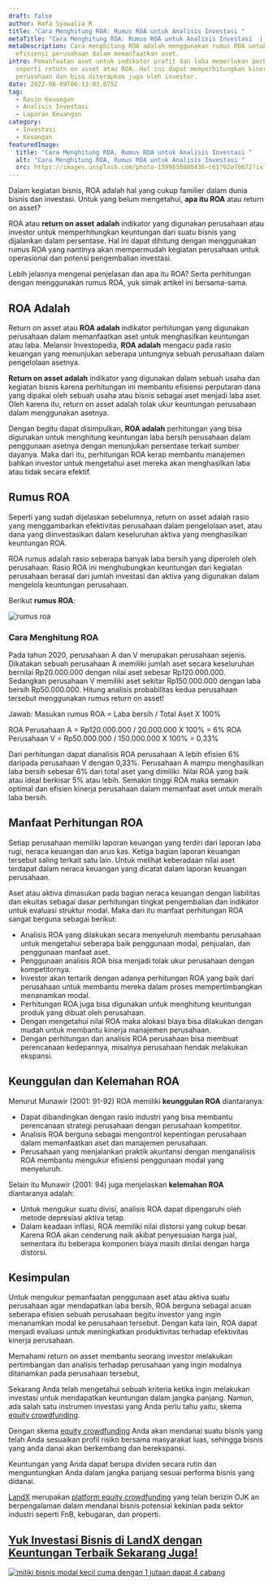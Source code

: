 ```yaml
---
draft: false
author: Rafa Syawalia R
title: "Cara Menghitung ROA: Rumus ROA untuk Analisis Investasi "
metaTitle: "Cara Menghitung ROA: Rumus ROA untuk Analisis Investasi  | LandX"
metaDescription: Cara menghitung ROA adalah menggunakan rumus ROA untuk mengukur
  efisiensi perusahaan dalam memanfaatkan aset.
intro: Pemanfaatan aset untuk indikator profit dan laba memerlukan perhitungan
  seperti return on asset atau ROA. Hal ini dapat memperhitungkan kinerja usaha
  perusahaan dan bisa diterapkan juga oleh investor.
date: 2022-08-09T06:13:03.075Z
tag:
  - Rasio Keuangan
  - Analisis Investasi
  - Laporan Keuangan
category:
  - Investasi
  - Keuangan
featuredImage:
  title: "Cara Menghitung ROA, Rumus ROA untuk Analisis Investasi "
  alt: "Cara Menghitung ROA, Rumus ROA untuk Analisis Investasi "
  src: https://images.unsplash.com/photo-1599658880436-c61792e70672?ixlib=rb-1.2.1&ixid=MnwxMjA3fDB8MHxwaG90by1wYWdlfHx8fGVufDB8fHx8&auto=format&fit=crop&w=1470&q=80
---
```

Dalam kegiatan bisnis, ROA adalah hal yang cukup familier dalam dunia bisnis dan investasi. Untuk yang belum mengetahui, **apa itu ROA** atau return on asset?

ROA atau **return on asset** **adalah** indikator yang digunakan perusahaan atau investor untuk memperhitungkan keuntungan dari suatu bisnis yang dijalankan dalam persentase. Hal ini dapat dihitung dengan menggunakan rumus ROA yang nantinya akan mempermudah kegiatan perusahaan untuk operasional dan potensi pengembalian investasi.

Lebih jelasnya mengenai penjelasan dan apa itu ROA? Serta perhitungan dengan menggunakan rumus ROA, yuk simak artikel ini bersama-sama.

## ROA Adalah

Return on asset atau **ROA adalah** indikator perhitungan yang digunakan perusahaan dalam memanfaatkan aset untuk menghasilkan keuntungan atau laba. Melansir Investopedia, **ROA adalah** mengacu pada rasio keuangan yang menunjukan seberapa untungnya sebuah perusahaan dalam pengelolaan asetnya. 

**Return on asset adalah** indikator yang digunakan dalam sebuah usaha dan kegiatan bisnis karena perhitungan ini membantu efisiensi perputaran dana yang dipakai oleh sebuah usaha atau bisnis sebagai aset menjadi laba aset. Oleh karena itu, return on asset adalah tolak ukur keuntungan perusahaan dalam menggunakan asetnya.

Dengan begitu dapat disimpulkan, **ROA adalah** perhitungan yang bisa digunakan untuk menghitung keuntungan laba bersih perusahaan dalam penggunaan asetnya dengan menunjukan persentase terkait sumber dayanya. Maka dari itu, perhitungan ROA kerap membantu manajemen bahkan investor untuk mengetahui aset mereka akan menghasilkan laba atau tidak secara efektif.

## Rumus ROA

Seperti yang sudah dijelaskan sebelumnya, return on asset adalah rasio yang menggambarkan efektivitas perusahaan dalam pengelolaan aset, atau dana yang diinvestasikan dalam keseluruhan aktiva yang menghasilkan keuntungan ROA. 

ROA rumus adalah rasio seberapa banyak laba bersih yang diperoleh oleh perusahaan. Rasio ROA ini menghubungkan keuntungan dari kegiatan perusahaan berasal dari jumlah investasi dan aktiva yang digunakan dalam mengelola keuntungan perusahaan. 

Berikut **rumus ROA**:

![rumus roa](https://cdn.discordapp.com/attachments/1003487270864703559/1006442401197457499/Red_Modern_Line_Chart_Diagram_Produt_Data_Graph.png "rumus return on asset (ROA)")

### **Cara Menghitung ROA**

Pada tahun 2020, perusahaan A dan V merupakan perusahaan sejenis. Dikatakan sebuah perusahaan A memiliki jumlah aset secara keseluruhan bernilai Rp20.000.000 dengan nilai aset sebesar Rp120.000.000. Sedangkan perusahaan V memiliki aset sekitar Rp150.000.000 dengan laba bersih Rp50.000.000. Hitung analisis probabilitas kedua perusahaan tersebut menggunakan rumus return on asset!

Jawab: 
Masukan rumus ROA = Laba bersih / Total Aset X 100%

ROA Perusahaan A = Rp120.000.000 / 20.000.000 X 100% = 6%
ROA Perusahaan V = Rp50.000.000 / 150.000.000 X 100% = 0,33%

Dari perhitungan dapat dianalisis ROA perusahaan A lebih efisien 6% daripada perusahaan V dengan 0,33%. Perusahaan A mampu menghasilkan laba bersih sebesar 6% dari total aset yang dimiliki. Nilai ROA yang baik atau ideal berkisar 5% atau lebih. Semakin tinggi ROA maka semakin optimal dan efisien kinerja perusahaan dalam memanfaat aset untuk meraih laba bersih. 

## Manfaat Perhitungan ROA

Setiap perusahaan memiliki laporan keuangan yang terdiri dari laporan laba rugi, neraca keuangan dan arus kas. Ketiga bagian laporan keuangan tersebut saling terkait satu lain. Untuk melihat keberadaan nilai aset terdapat dalam neraca keuangan yang dicatat dalam laporan keuangan perusahaan. 

Aset atau aktiva dimasukan pada bagian neraca keuangan dengan liabilitas dan ekuitas sebagai dasar perhitungan tingkat pengembalian dan indikator untuk evaluasi struktur modal. Maka dari itu manfaat perhitungan ROA sangat berguna sebagai berikut:

* Analisis ROA yang dilakukan secara menyeluruh membantu perusahaan untuk mengetahui seberapa baik penggunaan modal, penjualan, dan penggunaan manfaat aset.
* Penggunaan analisis ROA bisa menjadi tolak ukur perusahaan dengan kompetitornya.
* Investor akan tertarik dengan adanya perhitungan ROA yang baik dari perusahaan untuk membantu mereka dalam proses mempertimbangkan menanamkan modal.
* Perhitungan ROA juga bisa digunakan untuk menghitung keuntungan produk yang dibuat oleh perusahaan.
* Dengan mengetahui nilai ROA maka alokasi biaya bisa dilakukan dengan mudah untuk membantu kinerja manajemen perusahaan.
* Dengan perhitungan dan analisis ROA perusahaan bisa membuat perencanaan kedepannya, misalnya perusahaan hendak melakukan ekspansi.  

## Keunggulan dan Kelemahan ROA

Menurut Munawir (2001: 91-92) ROA memiliki **keunggulan ROA** diantaranya:

* Dapat dibandingkan dengan rasio industri yang bisa membantu perencanaan strategi perusahaan dengan perusahaan kompetitor.
* Analisis ROA berguna sebagai mengontrol kepentingan perusahaan dalam memanfaatkan aset dan manajemen perusahaan.
* Perusahaan yang menjalankan praktik akuntansi dengan menganalisis ROA membantu mengukur efisiensi penggunaan modal yang menyeluruh.

Selain itu Munawir (2001: 94) juga menjelaskan **kelemahan ROA** diantaranya adalah:

* Untuk mengukur suatu divisi, analisis ROA dapat dipengaruhi oleh metode depresiasi aktiva tetap.
* Dalam keadaan inflasi, ROA memiliki nilai distorsi yang cukup besar. Karena ROA akan cenderung naik akibat penyesuaian harga jual, sementara itu beberapa komponen biaya masih dinilai dengan harga distorsi.

## Kesimpulan

Untuk mengukur pemanfaatan penggunaan aset atau aktiva suatu perusahaan agar mendapatkan laba bersih, ROA berguna sebagai acuan seberapa efisien sebuah perusahaan begitu investor yang ingin menanamkan modal ke perusahaan tersebut. Dengan kata lain, ROA dapat menjadi evaluasi untuk meningkatkan produktivitas terhadap efektivitas kinerja perusahaan. 

Memahami return on asset membantu seorang investor melakukan pertimbangan dan analisis terhadap perusahaan yang ingin modalnya ditanamkan pada perusahaan tersebut,

Sekarang Anda telah mengetahui sebuah kriteria ketika ingin melakukan investasi untuk mendapatkan keuntungan dalam jangka panjang. Namun, ada salah satu instrumen investasi yang Anda perlu tahu yaitu, skema [equity crowdfunding](https://landx.id/).

Dengan skema [equity crowdfunding](https://landx.id/) Anda akan mendanai suatu bisnis yang telah Anda sesuaikan profil risiko bersama masyarakat luas, sehingga bisnis yang anda danai akan berkembang dan berekspansi.

Keuntungan yang Anda dapat berupa dividen secara rutin dan menguntungkan Anda dalam jangka panjang sesuai performa bisnis yang didanai. 

[LandX](https://landx.id/) merupakan [platform equity crowdfunding](https://landx.id/) yang telah berizin OJK an berpengalaman dalam mendanai bisnis potensial kekinian pada sektor industri seperti FnB, kebugaran, dan properti. 

## [Yuk Investasi Bisnis di LandX dengan Keuntungan Terbaik Sekarang Juga!](https://landx.id/project/?utm_source=Blog&utm_medium=organic+keyword&utm_campaign=blog&utm_id=Blog)

<!--StartFragment-->

[![miliki bisnis modal kecil cuma dengan 1 jutaan dapat 4 cabang ](https://accountgram-production.sfo2.cdn.digitaloceanspaces.com/landx_ghost/2021/11/jadi-owner-bisnis-hanya-1-jutaan-dengan-cuan-yang-sangat-menjanjikan.png)](https://landx.id/project/?utm_source=Blog&utm_medium=organic+keyword&utm_campaign=blog&utm_id=Blog)

<!--EndFragment-->